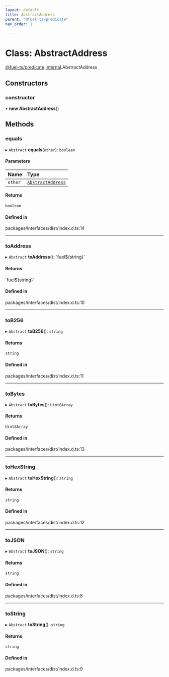 ```yaml
---
layout: default
title: AbstractAddress
parent: "@fuel-ts/predicate"
nav_order: 1

---
```


# Class: AbstractAddress

[@fuel-ts/predicate](../index.md).[internal](../namespaces/internal.md).AbstractAddress

## Constructors

### constructor

• **new AbstractAddress**()

## Methods

### equals

▸ `Abstract` **equals**(`other`): `boolean`

#### Parameters

| Name | Type |
| :------ | :------ |
| `other` | [`AbstractAddress`](internal-AbstractAddress.md) |

#### Returns

`boolean`

#### Defined in

packages/interfaces/dist/index.d.ts:14

___

### toAddress

▸ `Abstract` **toAddress**(): \`fuel${string}\`

#### Returns

\`fuel${string}\`

#### Defined in

packages/interfaces/dist/index.d.ts:10

___

### toB256

▸ `Abstract` **toB256**(): `string`

#### Returns

`string`

#### Defined in

packages/interfaces/dist/index.d.ts:11

___

### toBytes

▸ `Abstract` **toBytes**(): `Uint8Array`

#### Returns

`Uint8Array`

#### Defined in

packages/interfaces/dist/index.d.ts:13

___

### toHexString

▸ `Abstract` **toHexString**(): `string`

#### Returns

`string`

#### Defined in

packages/interfaces/dist/index.d.ts:12

___

### toJSON

▸ `Abstract` **toJSON**(): `string`

#### Returns

`string`

#### Defined in

packages/interfaces/dist/index.d.ts:8

___

### toString

▸ `Abstract` **toString**(): `string`

#### Returns

`string`

#### Defined in

packages/interfaces/dist/index.d.ts:9

